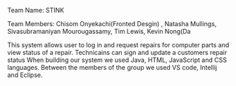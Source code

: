 Team Name: STINK

Team Members: Chisom Onyekachi(Fronted Desgin) , Natasha Mullings, Sivasubramaniyan Mourougassamy, Tim Lewis, Kevin Nong(Da

This system allows user to log in and request repairs for computer parts and view status of a repair. Technicains can sign and update a customers repair status When building our system we used Java, HTML, JavaScript and CSS languages. Between the members of the group we used VS code, Intellij and Eclipse.

